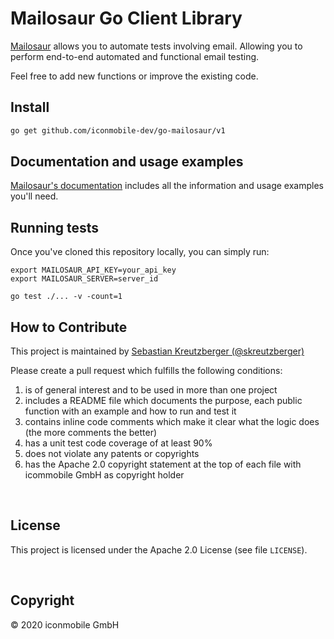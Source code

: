 # Mailosaur Go Client Library

[Mailosaur](https://mailosaur.com) allows you to automate tests involving email. Allowing you to perform end-to-end automated and functional email testing.

Feel free to add new functions or improve the existing code.

## Install

```bash
go get github.com/iconmobile-dev/go-mailosaur/v1
```

## Documentation and usage examples

[Mailosaur's documentation](https://mailosaur.com/docs) includes all the information and usage examples you'll need.

## Running tests

Once you've cloned this repository locally, you can simply run:

```
export MAILOSAUR_API_KEY=your_api_key
export MAILOSAUR_SERVER=server_id

go test ./... -v -count=1
```


## How to Contribute

This project is maintained by [Sebastian Kreutzberger (@skreutzberger)](https://github.com/skreutzberger)

Please create a pull request which fulfills the following conditions:

1. is of general interest and to be used in more than one project
2. includes a README file which documents the purpose, each public function with an example and how to run and test it
2. contains inline code comments which make it clear what the logic does (the more comments the better)
3. has a unit test code coverage of at least 90%
4. does not violate any patents or copyrights
5. has the Apache 2.0 copyright statement at the top of each file with icommobile GmbH as copyright holder

<br>


## License
This project is licensed under the Apache 2.0 License (see file `LICENSE`).

<br>

## Copyright
© 2020 iconmobile GmbH